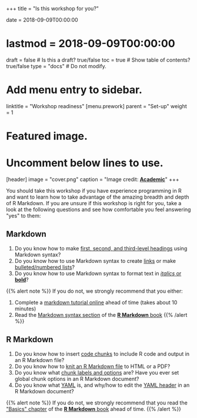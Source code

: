 +++
title = "Is this workshop for you?"

date = 2018-09-09T00:00:00
# lastmod = 2018-09-09T00:00:00

draft = false  # Is this a draft? true/false
toc = true  # Show table of contents? true/false
type = "docs"  # Do not modify.

# Add menu entry to sidebar.
linktitle = "Workshop readiness"
[menu.prework]
  parent = "Set-up"
  weight = 1

# Featured image.
# Uncomment below lines to use.
[header]
  image = "cover.png"
  caption = "Image credit: [**Academic**](https://github.com/gcushen/hugo-academic/)"
+++


You should take this workshop if you have experience programming in R and want to learn how to take advantage of the amazing breadth and depth of R Markdown. If you are unsure if this workshop is right for you, take a look at the following questions and see how comfortable you feel answering "yes" to them:

## Markdown 

1. Do you know how to make [first, second, and third-level headings](https://daringfireball.net/projects/markdown/syntax#header) using Markdown syntax?
1. Do you know how to use Markdown syntax to create [links](https://daringfireball.net/projects/markdown/syntax#link) or make [bulleted/numbered lists](https://daringfireball.net/projects/markdown/syntax#list)?
1. Do you know how to use Markdown syntax to format text in [*italics* or **bold**](https://daringfireball.net/projects/markdown/syntax#em)?

{{% alert note %}}
If you do not, we strongly recommend that you either:

1. Complete a [markdown tutorial online](https://www.markdowntutorial.com) ahead of time (takes about 10 minutes)
1. Read the [Markdown syntax section](https://bookdown.org/yihui/rmarkdown/markdown-syntax.html#block-level-elements) of the [**R Markdown** book](https://bookdown.org/yihui/rmarkdown/)
{{% /alert %}}

## R Markdown

1. Do you know how to insert [code chunks](https://bookdown.org/yihui/rmarkdown/r-code.html) to include R code and output in an R Markdown file?
1. Do you know how to [knit an R Markdown file](https://bookdown.org/yihui/rmarkdown/compile.html) to HTML or a PDF?
1. Do you know what [chunk labels and options](https://bookdown.org/yihui/rmarkdown/r-code.html) are? Have you ever set global chunk options in an R Markdown document?
1. Do you know what [YAML](https://learnxinyminutes.com/docs/yaml/) is, and why/how to edit the [YAML header](https://bookdown.org/yihui/rmarkdown/basics.html) in an R Markdown document?

{{% alert note %}}
If you do not, we strongly recommend that you read the ["Basics" chapter](https://bookdown.org/yihui/rmarkdown/basics.html) of the [**R Markdown** book](https://bookdown.org/yihui/rmarkdown/) ahead of time.
{{% /alert %}}
    